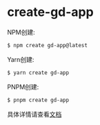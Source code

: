 # create-gd-app

NPM创建:

```bash
$ npm create gd-app@latest
```

Yarn创建:

```bash
$ yarn create gd-app
```

PNPM创建:

```bash
$ pnpm create gd-app
```

具体详情请查看[文档](https://lgdddd.github.io/docs-create-app/)


